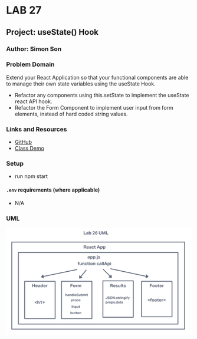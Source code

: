 # LAB 27

## Project: useState() Hook

### Author: Simon Son

### Problem Domain

Extend your React Application so that your functional components are able to manage their own state variables using the useState Hook.

* Refactor any components using this.setState to implement the useState react API hook.
* Refactor the Form Component to implement user input from form elements, instead of hard coded string values.

### Links and Resources

* [GitHub](https://github.com/sson68x/resty/pull/3)
* [Class Demo](https://github.com/codefellows/seattle-javascript-401d47/tree/main/class-27)

### Setup

* run npm start

#### `.env` requirements (where applicable)

* N/A

### UML

![Lab26 UML](./public/img/lab26.png)
